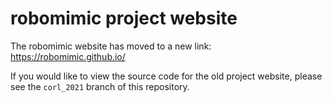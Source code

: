 # robomimic project website

The robomimic website has moved to a new link: https://robomimic.github.io/

If you would like to view the source code for the old project website, please see the `corl_2021` branch of this repository.
